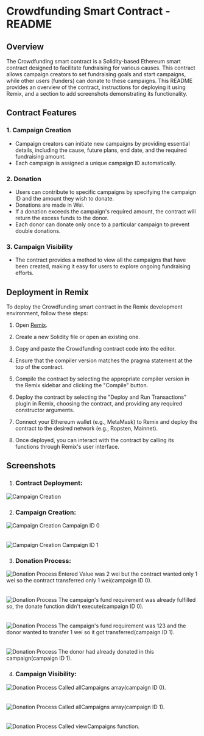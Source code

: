 # Crowdfunding Smart Contract - README

## Overview

The Crowdfunding smart contract is a Solidity-based Ethereum smart contract designed to facilitate fundraising for various causes. This contract allows campaign creators to set fundraising goals and start campaigns, while other users (funders) can donate to these campaigns. This README provides an overview of the contract, instructions for deploying it using Remix, and a section to add screenshots demonstrating its functionality.

## Contract Features

### 1. Campaign Creation
- Campaign creators can initiate new campaigns by providing essential details, including the cause, future plans, end date, and the required fundraising amount.
- Each campaign is assigned a unique campaign ID automatically.

### 2. Donation
- Users can contribute to specific campaigns by specifying the campaign ID and the amount they wish to donate.
- Donations are made in Wei.
- If a donation exceeds the campaign's required amount, the contract will return the excess funds to the donor.
- Each donor can donate only once to a particular campaign to prevent double donations.

### 3. Campaign Visibility
- The contract provides a method to view all the campaigns that have been created, making it easy for users to explore ongoing fundraising efforts.

## Deployment in Remix

To deploy the Crowdfunding smart contract in the Remix development environment, follow these steps:

1. Open [Remix](https://remix.ethereum.org/).

2. Create a new Solidity file or open an existing one.

3. Copy and paste the Crowdfunding contract code into the editor.

4. Ensure that the compiler version matches the pragma statement at the top of the contract.

5. Compile the contract by selecting the appropriate compiler version in the Remix sidebar and clicking the "Compile" button.

6. Deploy the contract by selecting the "Deploy and Run Transactions" plugin in Remix, choosing the contract, and providing any required constructor arguments.

7. Connect your Ethereum wallet (e.g., MetaMask) to Remix and deploy the contract to the desired network (e.g., Ropsten, Mainnet).

8. Once deployed, you can interact with the contract by calling its functions through Remix's user interface.

## Screenshots
1. ### Contract Deployment:
![Campaign Creation](Screenshots\Deploy.png)

2. ### Campaign Creation: 
![Campaign Creation](Screenshots\Campaign_Creation1.png)
Campaign ID 0
<br>
<br>
<br>
![Campaign Creation](Screenshots\Campaign_Creation2.png)
Campaign ID 1


3. ### Donation Process: 
![Donation Process](Screenshots\ExcessFundTransferred.png)
Entered Value was 2 wei but the contract wanted only 1 wei so the contract transferred only 1 wei(campaign ID 0).
<br>
<br>
<br>
![Donation Process](Screenshots\AmountAlreadyFulfilled.png)
The campaign's fund requirement was already fulfilled so, the donate function didn't execute(campaign ID 0).
<br>
<br>
<br>
![Donation Process](Screenshots\DonatedFully.png)
The campaign's fund requirement was 123 and the donor wanted to transfer 1 wei so it got transferred(campaign ID 1).
<br>
<br>
<br>
![Donation Process](Screenshots\AlreadyDonated.png)
The donor had already donated in this campaign(campaign ID 1).

4. ### Campaign Visibility: 
![Donation Process](Screenshots\allCampaigns(0).png)
Called allCampaigns array(campaign ID 0).
<br>
<br>
<br>
![Donation Process](Screenshots\allCampaigns(1).png)
Called allCampaigns array(campaign ID 1).
<br>
<br>
<br>
![Donation Process](Screenshots\allCampaigns(1).png)
Called viewCampaigns function.